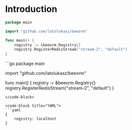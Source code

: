 # Introduction

```go
package main

import "github.com/latolukasz/beeorm"

func main() {
    registry := &beeorm.Registry{}
    registry.RegisterRedisStream("stream-2", "default")
} 
```


<code-group>
<code-block title="GO">
```go
package main

import "github.com/latolukasz/beeorm"

func main() {
registry := &beeorm.Registry{}
registry.RegisterRedisStream("stream-2", "default")
}
```
</code-block>

<code-block title="YAML">
```yaml
{
    registry: localhost
}
```
</code-block>
</code-group>

